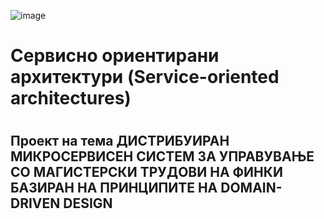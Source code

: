 ![image](https://github.com/user-attachments/assets/354bc31f-1352-47e6-8901-f11573d615d6)

<h1>Сервисно ориентирани архитектури (Service-oriented architectures)<h1/>
<h2>Проект на тема ДИСТРИБУИРАН МИКРОСЕРВИСЕН СИСТЕМ ЗА УПРАВУВАЊЕ СО МАГИСТЕРСКИ ТРУДОВИ НА ФИНКИ БАЗИРАН НА ПРИНЦИПИТЕ НА DOMAIN-DRIVEN DESIGN<h2/>

